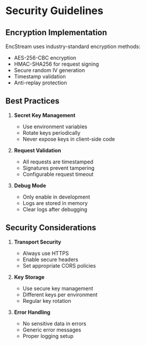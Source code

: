 # Security Guidelines

## Encryption Implementation

EncStream uses industry-standard encryption methods:

- AES-256-CBC encryption
- HMAC-SHA256 for request signing
- Secure random IV generation
- Timestamp validation
- Anti-replay protection

## Best Practices

1. **Secret Key Management**
   - Use environment variables
   - Rotate keys periodically
   - Never expose keys in client-side code

2. **Request Validation**
   - All requests are timestamped
   - Signatures prevent tampering
   - Configurable request timeout

3. **Debug Mode**
   - Only enable in development
   - Logs are stored in memory
   - Clear logs after debugging

## Security Considerations

1. **Transport Security**
   - Always use HTTPS
   - Enable secure headers
   - Set appropriate CORS policies

2. **Key Storage**
   - Use secure key management
   - Different keys per environment
   - Regular key rotation

3. **Error Handling**
   - No sensitive data in errors
   - Generic error messages
   - Proper logging setup
